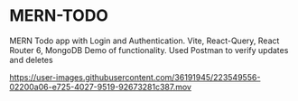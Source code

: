 # MERN-TODO 
MERN Todo app with Login and Authentication. Vite, React-Query, React Router 6, MongoDB
Demo of functionality. Used Postman to verify updates and deletes


https://user-images.githubusercontent.com/36191945/223549556-02200a06-e725-4027-9519-92673281c387.mov

